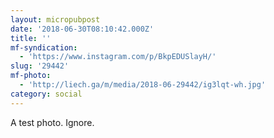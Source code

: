 ```yaml
---
layout: micropubpost
date: '2018-06-30T08:10:42.000Z'
title: ''
mf-syndication:
  - 'https://www.instagram.com/p/BkpEDUSlayH/'
slug: '29442'
mf-photo:
  - 'http://liech.ga/m/media/2018-06-29442/ig3lqt-wh.jpg'
category: social
---
```

A test photo. Ignore.
